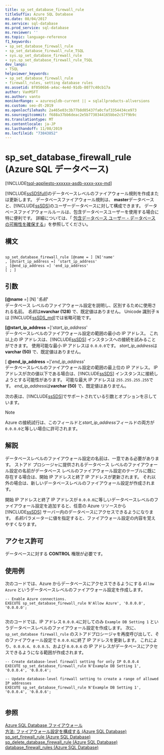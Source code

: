```yaml
---
title: sp_set_database_firewall_rule
titleSuffix: Azure SQL Database
ms.date: 08/04/2017
ms.service: sql-database
ms.prod_service: sql-database
ms.reviewer: ''
ms.topic: language-reference
f1_keywords:
- sp_set_database_firewall_rule
- sp_set_database_firewall_rule_TSQL
- sys.sp_set_database_firewall_rule
- sys.sp_set_database_firewall_rule_TSQL
dev_langs:
- TSQL
helpviewer_keywords:
- sp_set_database_firewall_rule
- firewall_rules, setting database rules
ms.assetid: 8f0506b6-a4ac-4e4d-91db-8077c40cb17a
author: VanMSFT
ms.author: vanto
monikerRange: = azuresqldb-current || = sqlallproducts-allversions
ms.custom: seo-dt-2019
ms.openlocfilehash: 2a465e03c3b77b8d05437fa0cfaf3354434ce973
ms.sourcegitcommit: f688a37bb6deac2e5b7730344165bbe2c57f9b9c
ms.translationtype: MT
ms.contentlocale: ja-JP
ms.lasthandoff: 11/08/2019
ms.locfileid: "73843852"
---
```

# <a name="sp_set_database_firewall_rule-azure-sql-database"></a>sp_set_database_firewall_rule (Azure SQL データベース)
[!INCLUDE[tsql-appliesto-xxxxxx-asdb-xxxx-xxx-md](../../includes/tsql-appliesto-xxxxxx-asdb-xxxx-xxx-md.md)]

  [!INCLUDE[ssSDSfull](../../includes/sssdsfull-md.md)]のデータベースレベルのファイアウォール規則を作成または更新します。 データベースファイアウォール規則は、 **master**データベースと、[!INCLUDE[ssSDS](../../includes/sssds-md.md)]のユーザーデータベースに対して構成できます。 データベースファイアウォールルールは、包含データベースユーザーを使用する場合に特に便利です。 詳細については、「 [包含データベース ユーザー - データベースの可搬性を確保する](../../relational-databases/security/contained-database-users-making-your-database-portable.md)」を参照してください。  
  
## <a name="syntax"></a>構文  
  
```  
  
sp_set_database_firewall_rule [@name = ] [N]'name'  
, [@start_ip_address =] 'start_ip_address'  
, [@end_ip_address =] 'end_ip_address'
[ ; ]  
```  
  
## <a name="arguments"></a>引数  
 **[@name** =] [N] '*名前*'  
 データベース レベルのファイアウォール設定を説明し、区別するために使用される名前。 *名前*は**nvarchar (128)** で、既定値はありません。 Unicode 識別子 `N` は [!INCLUDE[ssSDS_md](../../includes/sssds-md.md)]では省略可能です。 
  
 **[@start_ip_address** =]'*start_ip_address*'  
 データベースレベルのファイアウォール設定の範囲の最小の IP アドレス。 これ以上の IP アドレスは、[!INCLUDE[ssSDS](../../includes/sssds-md.md)] インスタンスへの接続を試みることができます。 使用可能な最小 IP アドレスは `0.0.0.0`です。 *start_ip_address*は**varchar (50)** で、既定値はありません。  
  
 [ **@end_ip_address** =]'*end_ip_address*'  
 データベースレベルのファイアウォール設定の範囲の最上位の IP アドレス。 IP アドレスが次の値以下である場合は、[!INCLUDE[ssSDS](../../includes/sssds-md.md)] インスタンスに接続しようとする可能性があります。 可能な最大 IP アドレスは `255.255.255.255`です。 *end_ip_address*は**varchar (50)** で、既定値はありません。  
  
 次の表は、[!INCLUDE[ssSDS](../../includes/sssds-md.md)]でサポートされている引数とオプションを示しています。  
  
> [!NOTE]  
>  Azure の接続試行は、このフィールドと*start_ip_address*フィールドの両方が `0.0.0.0`と等しい場合に許可されます。  
  
## <a name="remarks"></a>解説  
 データベースレベルのファイアウォール設定の名前は、一意である必要があります。 ストアド プロシージャに提供されるデータベース レベルのファイアウォール設定の名前がデータベース レベルのファイアウォール設定のテーブルに既に存在する場合は、開始 IP アドレスと終了 IP アドレスが更新されます。 それ以外の場合は、新しいデータベースレベルのファイアウォール設定が作成されます。  
  
 開始 IP アドレスと終了 IP アドレスが `0.0.0.0`に等しいデータベースレベルのファイアウォール設定を追加すると、任意の Azure リソースから [!INCLUDE[ssSDS](../../includes/sssds-md.md)] サーバー内のデータベースにアクセスできるようになります。 *名前*パラメーターに値を指定すると、ファイアウォール設定の内容を覚えやすくなります。  
  
## <a name="permissions"></a>アクセス許可  
 データベースに対する **CONTROL** 権限が必要です。  
  
## <a name="examples"></a>使用例  
 次のコードでは、Azure からデータベースにアクセスできるようにする `Allow Azure` というデータベースレベルのファイアウォール設定を作成します。  
  
```  
-- Enable Azure connections.  
EXECUTE sp_set_database_firewall_rule N'Allow Azure', '0.0.0.0', '0.0.0.0';  
  
```  
  
 次のコードでは、IP アドレス `0.0.0.4`に対してのみ `Example DB Setting 1` というデータベースレベルのファイアウォール設定を作成します。 次に、`sp_set_database firewall_rule` のストアドプロシージャを再度呼び出して、そのファイアウォール設定で `0.0.0.6`に終了 IP アドレスを更新します。 これにより、`0.0.0.4`、`0.0.0.5`、および `0.0.0.6` の IP アドレスがデータベースにアクセスできるようになる範囲が作成されます。
  
```  
-- Create database-level firewall setting for only IP 0.0.0.4  
EXECUTE sp_set_database_firewall_rule N'Example DB Setting 1', '0.0.0.4', '0.0.0.4';  
  
-- Update database-level firewall setting to create a range of allowed IP addresses
EXECUTE sp_set_database_firewall_rule N'Example DB Setting 1', '0.0.0.4', '0.0.0.6';  
  
```  
  
## <a name="see-also"></a>参照  
 [Azure SQL Database ファイアウォール](https://azure.microsoft.com/documentation/articles/sql-database-firewall-configure/)   
 [方法: ファイアウォール設定を構成する (Azure SQL Database)](https://azure.microsoft.com/documentation/articles/sql-database-configure-firewall-settings/)   
 [sp_set_firewall_rule &#40;Azure SQL Database&#41; ](../../relational-databases/system-stored-procedures/sp-set-firewall-rule-azure-sql-database.md)   
 [sp_delete_database_firewall_rule &#40;Azure SQL Database&#41; ](../../relational-databases/system-stored-procedures/sp-delete-database-firewall-rule-azure-sql-database.md)   
 [database_firewall_rules &#40;Azure SQL Database&#41;](../../relational-databases/system-catalog-views/sys-database-firewall-rules-azure-sql-database.md)  
  
  
